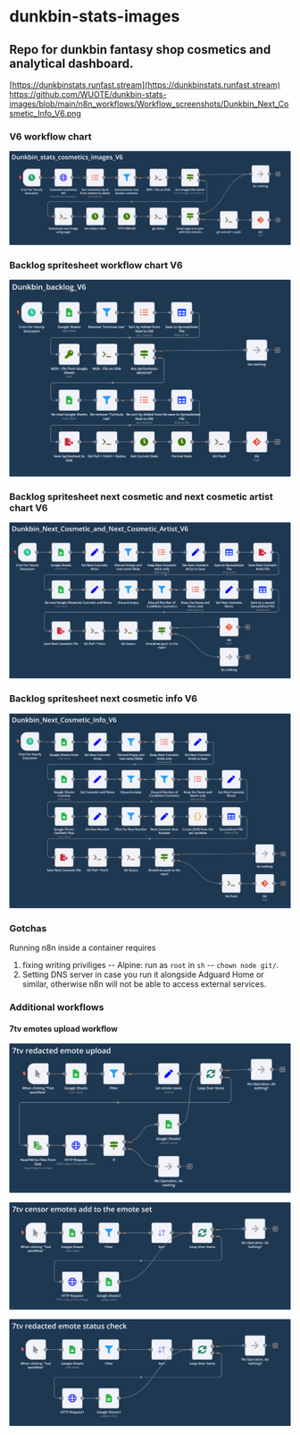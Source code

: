 # dunkbin-stats-images

## Repo for dunkbin fantasy shop cosmetics and analytical dashboard.

[https://dunkbinstats.runfast.stream](https://dunkbinstats.runfast.stream)
https://github.com/WUOTE/dunkbin-stats-images/blob/main/n8n_workflows/Workflow_screenshots/Dunkbin_Next_Cosmetic_Info_V6.png
### V6 workflow chart
![Dunkbin_stats_cosmetics_images_V6](https://github.com/WUOTE/dunkbin-stats-images/blob/main/n8n_workflows/Workflow_screenshots/Dunkbin_stats_cosmetics_images_V6.png)


### Backlog spritesheet workflow chart V6
![Dunkbin_backlog_V6](https://github.com/WUOTE/dunkbin-stats-images/blob/main/n8n_workflows/Workflow_screenshots/Dunkbin_backlog_V6.png)


### Backlog spritesheet next cosmetic and next cosmetic artist chart V6
![Dunkbin_Next_Cosmetic_and_Next_Cosmetic_Artist_V6](https://github.com/WUOTE/dunkbin-stats-images/blob/main/n8n_workflows/Workflow_screenshots/Dunkbin_Next_Cosmetic_and_Next_Cosmetic_Artist_V6.png)


### Backlog spritesheet next cosmetic info V6
![Dunkbin_Next_Cosmetic_Info_V6](https://github.com/WUOTE/dunkbin-stats-images/blob/main/n8n_workflows/Workflow_screenshots/Dunkbin_Next_Cosmetic_Info_V6.png)


### Gotchas
Running n8n inside a container requires

1. fixing writing priviliges -- Alpine: run as `root` in `sh` -- `chown node git/`.
2. Setting DNS server in case you run it alongside Adguard Home or similar, otherwise n8n will not be able to access external services.

### Additional workflows

#### 7tv emotes upload workflow
![7tv_censor_emote_upload](https://github.com/WUOTE/dunkbin-stats-images/blob/main/n8n_workflows/Workflow_screenshots/7tv_censor_emote_upload.png)

![7tv_censor_emotes_add_to_the_emote_set](https://github.com/WUOTE/dunkbin-stats-images/blob/main/n8n_workflows/Workflow_screenshots/7tv_censor_emotes_add_to_the_emote_set.png)

![7tv_censor_emote_status_check](https://github.com/WUOTE/dunkbin-stats-images/blob/main/n8n_workflows/Workflow_screenshots/7tv_censor_emote_status_check.png)
